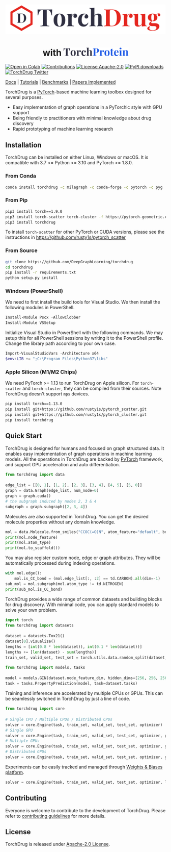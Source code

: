 [![TorchDrug](asset/torchdrug_logo_full.svg)](https://torchdrug.ai/)
<h1 align="center">
  with
  <a href="https://torchprotein.ai/">
    <img src="asset/torchprotein_logo_tight.svg" alt="TorchProtein" style="height:26px" />
  </a>
</h1>

[![Open in Colab](https://colab.research.google.com/assets/colab-badge.svg)](https://colab.research.google.com/drive/1Tbnr1Fog_YjkqU1MOhcVLuxqZ4DC-c8-#forceEdit=true&sandboxMode=true)
[![Contributions](https://img.shields.io/badge/contributions-welcome-blue)](https://github.com/DeepGraphLearning/torchdrug/blob/master/CONTRIBUTING.md)
[![License Apache-2.0](https://img.shields.io/github/license/DeepGraphLearning/torchdrug?color=blue)](https://github.com/DeepGraphLearning/torchdrug/blob/master/LICENSE)
[![PyPI downloads](https://static.pepy.tech/personalized-badge/torchdrug?period=total&units=international_system&left_color=grey&right_color=blue&left_text=downloads)](https://pypi.org/project/torchdrug/)
[![TorchDrug Twitter](https://img.shields.io/twitter/url?label=TorchDrug&style=social&url=https%3A%2F%2Ftwitter.com%2FDrugTorch)](https://twitter.com/DrugTorch)

[Docs] | [Tutorials] | [Benchmarks] | [Papers Implemented]

[Docs]: https://deepgraphlearning.github.io/torchdrug-site/docs
[Tutorials]: https://deepgraphlearning.github.io/torchdrug-site/docs/tutorials
[Benchmarks]: https://deepgraphlearning.github.io/torchdrug-site/docs/benchmark
[Papers Implemented]: https://deepgraphlearning.github.io/torchdrug-site/docs/paper

TorchDrug is a [PyTorch]-based machine learning toolbox designed for several purposes.

- Easy implementation of graph operations in a PyTorchic style with GPU support
- Being friendly to practitioners with minimal knowledge about drug discovery
- Rapid prototyping of machine learning research

[PyTorch]: https://pytorch.org/

Installation
------------

TorchDrug can be installed on either Linux, Windows or macOS. It is compatible with
3.7 <= Python <= 3.10 and PyTorch >= 1.8.0.

### From Conda ###

```bash
conda install torchdrug -c milagraph -c conda-forge -c pytorch -c pyg
```

### From Pip ###

```bash
pip3 install torch==1.9.0
pip3 install torch-scatter torch-cluster -f https://pytorch-geometric.com/whl/torch-1.9.0+cu102.html
pip3 install torchdrug
```

To install `torch-scatter` for other PyTorch or CUDA versions, please see the
instructions in https://github.com/rusty1s/pytorch_scatter

### From Source ###

```bash
git clone https://github.com/DeepGraphLearning/torchdrug
cd torchdrug
pip install -r requirements.txt
python setup.py install
```

### Windows (PowerShell) ###

We need to first install the build tools for Visual Studio. We then install the
following modules in PowerShell.

```powershell
Install-Module Pscx -AllowClobber
Install-Module VSSetup
```

Initialize Visual Studio in PowerShell with the following commands. We may setup
this for all PowerShell sessions by writing it to the PowerShell profile. Change
the library path according to your own case.

```powershell
Import-VisualStudioVars -Architecture x64
$env:LIB += ";C:\Program Files\Python37\libs"
```

### Apple Silicon (M1/M2 Chips) ###

We need PyTorch >= 1.13 to run TorchDrug on Apple silicon. For `torch-scatter` and
`torch-cluster`, they can be compiled from their sources. Note TorchDrug doesn't
support `mps` devices.

```bash
pip install torch==1.13.0
pip install git+https://github.com/rusty1s/pytorch_scatter.git
pip install git+https://github.com/rusty1s/pytorch_cluster.git
pip install torchdrug
```

Quick Start
-----------

TorchDrug is designed for humans and focused on graph structured data.
It enables easy implementation of graph operations in machine learning models.
All the operations in TorchDrug are backed by [PyTorch] framework, and support GPU
acceleration and auto differentiation.

```python
from torchdrug import data

edge_list = [[0, 1], [1, 2], [2, 3], [3, 4], [4, 5], [5, 0]]
graph = data.Graph(edge_list, num_node=6)
graph = graph.cuda()
# the subgraph induced by nodes 2, 3 & 4
subgraph = graph.subgraph([2, 3, 4])
```

Molecules are also supported in TorchDrug. You can get the desired molecule
properties without any domain knowledge.

```python
mol = data.Molecule.from_smiles("CCOC(=O)N", atom_feature="default", bond_feature="default")
print(mol.node_feature)
print(mol.atom_type)
print(mol.to_scaffold())
```

You may also register custom node, edge or graph attributes. They will be
automatically processed during indexing operations.

```python
with mol.edge():
	mol.is_CC_bond = (mol.edge_list[:, :2] == td.CARBON).all(dim=-1)
sub_mol = mol.subgraph(mol.atom_type != td.NITROGEN)
print(sub_mol.is_CC_bond)
```

TorchDrug provides a wide range of common datasets and building blocks for drug
discovery. With minimal code, you can apply standard models to solve your own
problem.

```python
import torch
from torchdrug import datasets

dataset = datasets.Tox21()
dataset[0].visualize()
lengths = [int(0.8 * len(dataset)), int(0.1 * len(dataset))]
lengths += [len(dataset) - sum(lengths)]
train_set, valid_set, test_set = torch.utils.data.random_split(dataset, lengths)
```

```python
from torchdrug import models, tasks

model = models.GIN(dataset.node_feature_dim, hidden_dims=[256, 256, 256, 256])
task = tasks.PropertyPrediction(model, task=dataset.tasks)
```

Training and inference are accelerated by multiple CPUs or GPUs.
This can be seamlessly switched in TorchDrug by just a line of code.
```python
from torchdrug import core

# Single CPU / Multiple CPUs / Distributed CPUs
solver = core.Engine(task, train_set, valid_set, test_set, optimizer)
# Single GPU
solver = core.Engine(task, train_set, valid_set, test_set, optimizer, gpus=[0])
# Multiple GPUs
solver = core.Engine(task, train_set, valid_set, test_set, optimizer, gpus=[0, 1, 2, 3])
# Distributed GPUs
solver = core.Engine(task, train_set, valid_set, test_set, optimizer, gpus=[0, 1, 2, 3, 0, 1, 2, 3])
```

Experiments can be easily tracked and managed through [Weights & Biases platform].
```python
solver = core.Engine(task, train_set, valid_set, test_set, optimizer, logger="wandb")
```

[Weights & Biases platform]: https://wandb.ai/

Contributing
------------

Everyone is welcome to contribute to the development of TorchDrug.
Please refer to [contributing guidelines](CONTRIBUTING.md) for more details.

License
-------

TorchDrug is released under [Apache-2.0 License](LICENSE).
